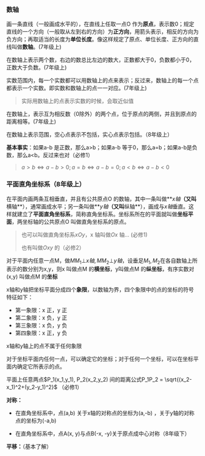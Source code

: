 ### 数轴

画一条直线（一般画成水平的），在直线上任取一点O 作为**原点**，表示数0；规定直线的一个方向（一般取从左到右的方向）为**正方向**，用箭头表示，相反的方向为负方向；再取适当的长度为**单位长度**。像这样规定了原点、单位长度、正方向的直线叫做**数轴**。(7年级上)



在数轴上表示两个数，右边的数总比左边的数大，正数都大于0，负数都小于0，正数大于负数。(7年级上)

实数范围内，每一个实数都可以用数轴上的点来表示；反过来，数轴上的每一个点都表示一个实数。即实数和数轴上的点一一对应。(7年级上)

> 实际用数轴上的点表示实数的时候，会取近似值

在数轴上，表示互为相反数（0除外）的两个点，位于原点的两侧，并且到原点的距离相等。(7年级上)

在数轴上表示范围，空心点表示不包括，实心点表示包括。（8年级上）

**基本事实**：如果a-b 是正数，那么a>b；如果a-b 等于0，那么a=b；如果a-b是负数，那么a<b。反过来也对（必修1）

> $a>b\Leftrightarrow a-b>0; a=b\Leftrightarrow a-b=0;a<b\Leftrightarrow a-b<0$  

### 平面直角坐标系（8年级上）

在平面内画两条互相垂直，并且有公共原点O 的数轴，其中一条叫做**$x轴$**（又叫**横轴**），通常画成水平；另一条叫做**$y轴$**（又叫**纵轴**），画成与$x轴$垂直。这样就建立了**平面直角坐标系**，简称直角坐标系。坐标系所在的平面就叫做**坐标平面**，两坐标轴的公共原点O 叫做直角坐标系的原点。

> 也可以叫做直角坐标系$xOy$，x 轴叫做$Ox$ 轴... (必修1)
>
> 也有叫做$Oxy$ 的（必修2）

对于平面内任意一点M，做$MM_1\bot x轴,MM_2\bot y轴$，设垂足$M_1,M_2$在各自数轴上所表示的数分别为x,y，则x 叫做点M 的**横坐标**，y叫做点M 的**纵坐标**，有序实数对(x,y) 叫做点M 的**坐标**



x轴和y轴把坐标平面分成四个**象限**，以数轴为界，四个象限中的点的坐标的符号特征如下：

- 第一象限：x 正，y 正
- 第二象限：x 负，y 正
- 第三象限：x 负，y 负
- 第四象限：x 正，y 负

x轴和y轴上的点不属于任何象限



对于坐标平面内任何一点，可以确定它的坐标；对于任何一个坐标，可以在坐标平面内确定它所表示的点。

平面上任意两点$P_1(x_1,y_1), P_2(x_2,y_2) 间的距离公式P_1P_2 = \sqrt{(x_2-x_1)^2+(y_2-y_1)^2}$ （必修1）



**对称：**

- 在直角坐标系中，点(a,b) 关于x轴的对称点的坐标为(a,-b) ，关于y轴的对称点的坐标为(-a,b)  

- 在直角坐标系中，点A(x, y)与点B(-x, -y)关于原点成中心对称（8年级下）

**平移：**（基本了解）

